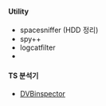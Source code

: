 #### Utility
 - spacesniffer (HDD 정리)
 - spy++
 - logcatfilter
 - 
 
#### TS 분석기
 - [DVBinspector](http://www.digitalekabeltelevisie.nl/dvb_inspector/)
